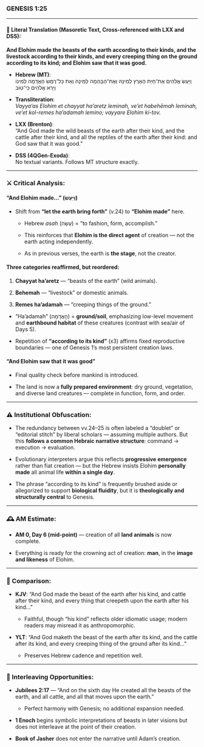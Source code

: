 ### **GENESIS 1:25**

---

#### 📜 Literal Translation (Masoretic Text, Cross-referenced with LXX and DSS):

**And Elohim made the beasts of the earth according to their kinds, and the livestock according to their kinds, and every creeping thing on the ground according to its kind; and Elohim saw that it was good.**

- **Hebrew (MT)**:  
    וַיַּעַשׂ אֱלֹהִים אֶת־חַיַּת הָאָרֶץ לְמִינָהּ וְאֶת־הַבְּהֵמָה לְמִינָהּ וְאֵת כָּל־רֶמֶשׂ הָאֲדָמָה לְמִינוֹ וַיַּרְא אֱלֹהִים כִּי־טוֹב
    
- **Transliteration**:  
    _Vayya‘as Elohim et chayyat ha’aretz leminah, ve’et habehēmah leminah, ve’et kol-remes ha’adamah lemino; vayyare Elohim ki-tov._
    
- **LXX (Brenton)**:  
    “And God made the wild beasts of the earth after their kind, and the cattle after their kind, and all the reptiles of the earth after their kind: and God saw that it was good.”
    
- **DSS (4QGen-Exoda)**:  
    No textual variants. Follows MT structure exactly.
    

---

### ⚔️ Critical Analysis:

#### **“And Elohim made…” (וַיַּעַשׂ)**

- Shift from **“let the earth bring forth”** (v.24) to **“Elohim made”** here.
    
    - Hebrew _asah_ (עָשָׂה) = “to fashion, form, accomplish.”
        
    - This reinforces that **Elohim is the direct agent** of creation — not the earth acting independently.
        
    - As in previous verses, the earth is **the stage**, not the creator.
        

#### **Three categories reaffirmed, but reordered:**

1. **Chayyat ha’aretz** — “beasts of the earth” (wild animals).
    
2. **Behemah** — “livestock” or domestic animals.
    
3. **Remes ha’adamah** — “creeping things of the ground.”
    

- “Ha’adamah” (הָאֲדָמָה) = **ground/soil**, emphasizing low-level movement and **earthbound habitat** of these creatures (contrast with sea/air of Days 5).
    
- Repetition of **“according to its kind”** (x3) affirms fixed reproductive boundaries — one of Genesis 1’s most persistent creation laws.
    

#### **“And Elohim saw that it was good”**

- Final quality check before mankind is introduced.
    
- The land is now a **fully prepared environment**: dry ground, vegetation, and diverse land creatures — complete in function, form, and order.
    

---

### ⚠️ Institutional Obfuscation:

- The redundancy between vv.24–25 is often labeled a “doublet” or “editorial stitch” by liberal scholars — assuming multiple authors. But this **follows a common Hebraic narrative structure**: command → execution → evaluation.
    
- Evolutionary interpreters argue this reflects **progressive emergence** rather than fiat creation — but the Hebrew insists Elohim **personally made** all animal life **within a single day**.
    
- The phrase “according to its kind” is frequently brushed aside or allegorized to support **biological fluidity**, but it is **theologically and structurally central** to Genesis.
    

---

### 🕰️ AM Estimate:

- **AM 0, Day 6 (mid-point)** — creation of all **land animals** is now complete.
    
- Everything is ready for the crowning act of creation: **man**, in the **image and likeness** of Elohim.
    

---

### 📖 Comparison:

- **KJV**: “And God made the beast of the earth after his kind, and cattle after their kind, and every thing that creepeth upon the earth after his kind…”
    
    - Faithful, though “his kind” reflects older idiomatic usage; modern readers may misread it as anthropomorphic.
        
- **YLT**: “And God maketh the beast of the earth after its kind, and the cattle after its kind, and every creeping thing of the ground after its kind…”
    
    - Preserves Hebrew cadence and repetition well.
        

---

### 🔗 Interleaving Opportunities:

- **Jubilees 2:17** — “And on the sixth day He created all the beasts of the earth, and all cattle, and all that moves upon the earth.”
    
    - Perfect harmony with Genesis; no additional expansion needed.
        
- **1 Enoch** begins symbolic interpretations of beasts in later visions but does not interleave at the point of their creation.
    
- **Book of Jasher** does not enter the narrative until Adam’s creation.